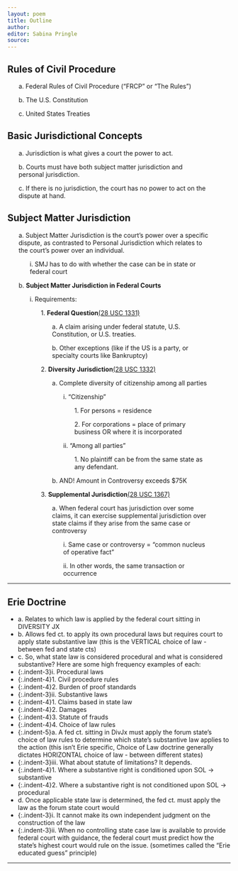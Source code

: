 ```yaml
---
layout: poem
title: Outline
author:
editor: Sabina Pringle
source:
---
```


## Rules of Civil Procedure

<p style="margin-left:5%; margin-right:10%;">a. Federal Rules of Civil Procedure (“FRCP” or “The Rules”)</p>

<p style="margin-left:5%; margin-right:10%;">b. The U.S. Constitution</p>

<p style="margin-left:5%; margin-right:10%;">c. United States Treaties</p>

## Basic Jurisdictional Concepts

<p style="margin-left:5%; margin-right:10%;">a.	Jurisdiction is what gives a court the power to act.</p>

<p style="margin-left:5%; margin-right:10%;">b.	Courts must have both subject matter jurisdiction and personal jurisdiction.</p>

<p style="margin-left:5%; margin-right:10%;">c.	If there is no jurisdiction, the court has no power to act on the dispute at hand.</p>

## Subject Matter Jurisdiction

<p style="margin-left:5%; margin-right:10%;">a.	Subject Matter Jurisdiction is the court’s power over a specific dispute, as contrasted to Personal Jurisdiction which relates to the court’s power over an individual.</p>

<p style="margin-left:10%; margin-right:10%;">i.	SMJ has to do with whether the case can be in state or federal court</p>

<p style="margin-left:5%; margin-right:10%;">b. <b>Subject Matter Jurisdiction in Federal Courts</b></p>

<p style="margin-left:10%; margin-right:10%;">i. Requirements:</p>

<p style="margin-left:15%; margin-right:10%;">1.	<b>Federal Question</b><a href="https://www.law.cornell.edu/uscode/text/28/1331">(28 USC 1331)</a></p>

<p style="margin-left:20%; margin-right:10%;">a.	A claim arising under federal statute, U.S. Constitution, or U.S. treaties.</p>

<p style="margin-left:20%; margin-right:10%;">b.	Other exceptions (like if the US is a party, or specialty courts like Bankruptcy)</p>

<p style="margin-left:15%; margin-right:10%;">2.	<b>Diversity Jurisdiction</b><a href="https://www.law.cornell.edu/uscode/text/28/1332">(28 USC 1332)</a></p>

<p style="margin-left:20%; margin-right:10%;">a.	Complete diversity of citizenship among all parties</p>

<p style="margin-left:25%; margin-right:10%;">i.	“Citizenship”</p>

<p style="margin-left:30%; margin-right:10%;">1.	For persons = residence</p>

<p style="margin-left:30%; margin-right:10%;">2.	For corporations = place of primary business OR where it is incorporated</p>

<p style="margin-left:25%; margin-right:10%;">ii.	“Among all parties”</p>

<p style="margin-left:30%; margin-right:10%;">1.	No plaintiff can be from the same state as any defendant.</p>

<p style="margin-left:20%; margin-right:10%;">b.	AND! Amount in Controversy exceeds $75K</p>

<p style="margin-left:15%; margin-right:10%;">3.	<b>Supplemental Jurisdiction</b><a href="https://www.law.cornell.edu/uscode/text/28/1367">(28 USC 1367)</a></p>

<p style="margin-left:20%; margin-right:10%;">a.	When federal court has jurisdiction over some claims, it can exercise supplemental jurisdiction over state claims if they arise from the same case or controversy</p>

<p style="margin-left:25%; margin-right:10%;">i.	Same case or controversy = “common nucleus of operative fact”</p>

<p style="margin-left:25%; margin-right:10%;">ii.	In other words, the same transaction or occurrence</p>

---

## Erie Doctrine 

- a.	Relates to which law is applied by the federal court sitting in DIVERSITY JX
- b.	Allows fed ct. to apply its own procedural laws but requires court to apply state substantive law (this is the VERTICAL choice of law - between fed and state cts)
- c.	So, what state law is considered procedural and what is considered substantive? Here are some high frequency examples of each:
- {:.indent-3}i.	Procedural laws
- {:.indent-4}1.	Civil procedure rules
- {:.indent-4}2.	Burden of proof standards
- {:.indent-3}ii.	Substantive laws
- {:.indent-4}1.	Claims based in state law
- {:.indent-4}2.	Damages
- {:.indent-4}3.	Statute of frauds
- {:.indent-4}4.	Choice of law rules
- {:.indent-5}a.	A fed ct. sitting in DivJx must apply the forum state’s choice of law rules to determine which state’s substantive law applies to the action (this isn’t Erie specific, Choice of Law doctrine generally dictates HORIZONTAL choice of law - between different states)
- {:.indent-3}iii.	What about statute of limitations? It depends.
- {:.indent-4}1.	Where a substantive right is conditioned upon SOL -> substantive
- {:.indent-4}2.	Where a substantive right is not conditioned upon SOL -> procedural
- d.	Once applicable state law is determined, the fed ct. must apply the law as the forum state court would        
- {:.indent-3}i.	It cannot make its own independent judgment on the construction of the law
- {:.indent-3}ii.	When no controlling state case law is available to provide federal court with guidance, the federal court must predict how the state’s highest court would rule on the issue. (sometimes called the “Erie educated guess” principle)

---
